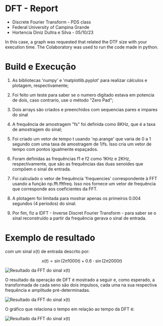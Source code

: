 # DFT - Report
- Discrete Fourier Transform - PDS class
- Federal University of Campina Grande
- Hortencia Diniz Dultra e Silva - 05/10/23

In this case, a graph was requested that related the DTF size with your execution time.
The Colaboratory was used to run the code made in python.

# Build e Execução
1. As bibliotecas 'numpy' e 'matplotlib.pyplot' para realizar cálculos e plotagem, respectivamente;

2. Foi feito um teste para saber se o numero digitado estava em potencia de dois, caso contrario, use o método "Zero Pad";

3. Dois arrays são criados e preenchidos com sequencias pares e impares do sinal

4. A frequência de amostragem "fs" foi definida como 8KHz, que é a taxa de amostragem do sinal;

5. Foi criado um vetor de tempo t usando 'np.arange' que varia de 0 a 1 segundo com uma taxa de amostragem de 1/fs. Isso cria um vetor de tempo com pontos igualmente espaçados.

6. Foram definidas as frequências f1 e f2 como 1KHz e 2KHz, respectivamente, que são as frequências das duas senoides que compõem o sinal de entrada.

7. Foi calculado o vetor de frequência 'frequencies' correspondente à FFT usando a função np.fft.fftfreq. Isso nos fornece um vetor de frequência que corresponde aos coeficientes da FFT.

8. A plotagem foi limitada para mostrar apenas os primeiros 0.004 segundos (4 períodos) do sinal.

9. Por fim, fiz a IDFT - Inverse Discret Fourier Transform - para saber se o sinal reconstruído a partir da frequência gerava o sinal de entrada.

# Exemplo de resultado

com um sinal x(t) de entrada descrito por:


$$x(t) = \sin(2 \pi 1000 t) + 0.6 \cdot \sin(2 \pi 2000 t)$$


![Resultado da FFT do sinal x(t)](./sinal_original_entrada.png "FFT Result")


O resultado da operação de DFT é mostrado a seguir e, como esperado, a transformada de cada seno são dois impulsos, cada uma na sua respectiva frequência e amplitude pré-determinadas.



![Resultado da FFT do sinal x(t)](./FFT.png "FFT Result")


O gráfico que relaciona o tempo em relação ao tempo da DFT é:


![Resultado da FFT do sinal x(t)](./FFT_TAMANHO.png "FFT Result")
